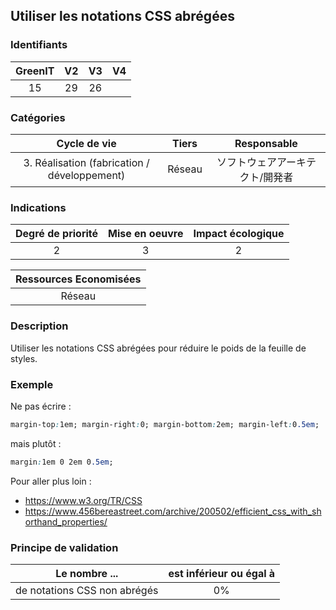 ## Utiliser les notations CSS abrégées

### Identifiants

| GreenIT |  V2  |  V3  |  V4  |
|:-------:|:----:|:----:|:----:|
|   15   | 29  | 26  |      |

### Catégories

| Cycle de vie |  Tiers  |  Responsable  |
|:---------:|:----:|:----:|
| 3. Réalisation (fabrication / développement) | Réseau | ソフトウェアアーキテクト/開発者 |

### Indications

| Degré de priorité |      Mise en oeuvre       |  Impact écologique    |
|:-------------------:|:-------------------------:|:---------------------:|
| 2 | 3 | 2 |

|Ressources Economisées                                      |
|:----------------------------------------------------------:|
|  Réseau  |

### Description

Utiliser les notations CSS abrégées pour réduire le poids de la feuille de styles.

### Exemple

Ne pas écrire :
```css
margin-top:1em; margin-right:0; margin-bottom:2em; margin-left:0.5em;
```
mais plutôt :
```css
margin:1em 0 2em 0.5em;
```

Pour aller plus loin :
 - https://www.w3.org/TR/CSS
 - https://www.456bereastreet.com/archive/200502/efficient_css_with_shorthand_properties/

### Principe de validation

| Le nombre ...     | est inférieur ou égal à   |  
|-------------------|:-------------------------:|
| de notations CSS non abrégés  |  0% |

